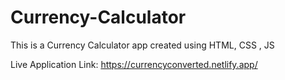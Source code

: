 # Currency-Calculator
This is a Currency Calculator app created using HTML, CSS , JS

Live Application Link: https://currencyconverted.netlify.app/
